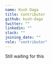 ```yaml
---
name: Kush Daga
title: Contributor
github: kush-daga
twitter: ""
linkedin: ""
slack: ""
joining_date: ""
role: "contributor"
---
```


Still waiting for this
